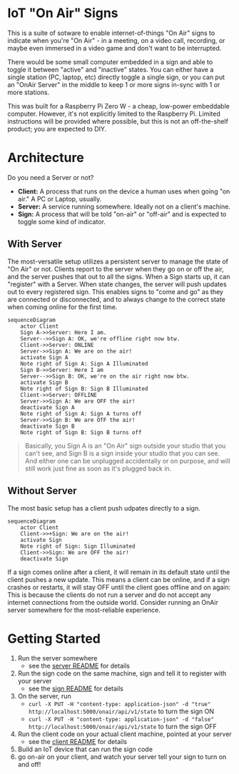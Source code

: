 IoT "On Air" Signs
==========

This is a suite of sotware to enable internet-of-things "On Air" signs to indicate when you're "On Air" - in a meeting, on a video call, recording, or maybe even immersed in a video game and don't want to be interrupted.

There would be some small computer embedded in a sign and able to toggle it between "active" and "inactive" states.
You can either have a single station (PC, laptop, etc) directly toggle a single sign, or you can put an "OnAir Server" in the middle to keep 1 or more signs in-sync with 1 or more stations.

This was built for a Raspberry Pi Zero W - a cheap, low-power embeddable computer. However, it's not explicitly limited to the Raspberry Pi.
Limited instructions will be provided where possible, but this is not an off-the-shelf product; you are expected to DIY.

Architecture
==========

Do you need a Server or not?

* **Client:** A process that runs on the device a human uses when going "on air." A PC or Laptop, usually.
* **Server:** A service running somewhere. Ideally not on a client's machine.
* **Sign:** A process that will be told "on-air" or "off-air" and is expected to toggle some kind of indicator.

With Server
----------

The most-versatile setup utilizes a persistent server to manage the state of "On Air" or not. Clients report to the server when they go on or off the air, and the server pushes that out to all the signs.
When a Sign starts up, it can "register" with a Server. When state changes, the server will push updates out to every registered sign.
This enables signs to "come and go" as they are connected or disconnected, and to always change to the correct state when coming online for the first time.

```mermaid
sequenceDiagram
    actor Client
    Sign A->>Server: Here I am.
    Server-->>Sign A: OK, we're offline right now btw.
    Client->>Server: ONLINE
    Server->>Sign A: We are on the air!
    activate Sign A
    Note right of Sign A: Sign A Illuminated
    Sign B->>Server: Here I am
    Server-->>Sign B: OK, we're on the air right now btw.
    activate Sign B
    Note right of Sign B: Sign B Illuminated
    Client->>Server: OFFLINE
    Server->>Sign A: We are OFF the air!
    deactivate Sign A
    Note right of Sign A: Sign A turns off
    Server->>Sign B: We are OfF the air!
    deactivate Sign B
    Note right of Sign B: Sign B turns off
```

> Basically, you Sign A is an "On Air" sign outside your studio that you can't see, and Sign B is a sign inside your studio that you can see. And either one can be unplugged accidentally or on purpose, and will still work just fine as soon as it's plugged back in.

Without Server
----------

The most basic setup has a client push udpates directly to a sign.

```mermaid
sequenceDiagram
    actor Client
    Client->>+Sign: We are on the air!
    activate Sign
    Note right of Sign: Sign Illuminated
    Client->>Sign: We are OFF the air!
    deactivate Sign
```

If a sign comes online after a client, it will remain in its default state until the client pushes a new update. This means a client can be online, and if a sign crashes or restarts, it will stay OFF until the client goes offline and on again:
This is because the clients do not run a server and do not accept any internet connections from the outside world. Consider running an OnAir server somewhere for the most-reliable experience.

Getting Started
==========

1. Run the server somewhere
    * see the [server README](./server) for details
2. Run the sign code on the same machine, sign and tell it to register with your server
    * see the [sign README](./sign) for details
3. On the server, run
    * `curl -X PUT -H "content-type: application-json" -d "true" http://localhost:5000/onair/api/v1/state` to turn the sign ON
    * `curl -X PUT -H "content-type: application-json" -d "false" http://localhost:5000/onair/api/v1/state` to turn the sign OFF
4. Run the client code on your actual client machine, pointed at your server
    * see the [client README](./client) for details
5. Build an IoT device that can run the sign code
6. go on-air on your client, and watch your server tell your sign to turn on and off!
